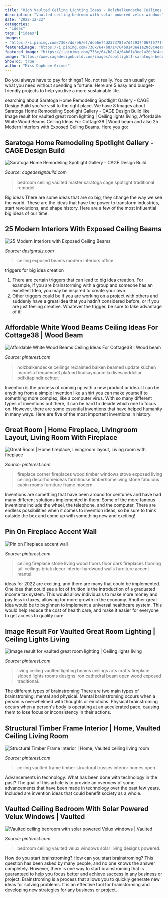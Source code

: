 ```yaml
---
title: "High Vaulted Ceiling Lighting Ideas - Holzbalkendecke Ceilings Reclaimed Balken Beamed Update Küchen Marcella Frequence3 Plafond Lindsaymarcella Divesanddollar Pdfkitapindir Echter"
description: "Vaulted ceiling bedroom with solar powered velux windows"
date: "2022-12-22"
categories:
- "ideas"
tags: ["ideas"]
images:
- "https://i.pinimg.com/736x/dd/e6/ef/dde6ef4d237378fe7d439374067f577f--corner-fireplaces-wall-of-windows.jpg"
featuredImage: "https://i.pinimg.com/736x/64/b8/14/64b8143ee1a20c8c4eaab528ec16f387.jpg"
featured_image: "https://i.pinimg.com/736x/64/b8/14/64b8143ee1a20c8c4eaab528ec16f387.jpg"
image: "https://www.cagedesignbuild.com/images/spotlight1-saratoga-bedroom-main-lrg.jpg"
ShowToc: true
author: "Miss Daphnee Grimes"
---
```



Do you always have to pay for things? No, not really. You can usually get what you need without spending a fortune. Here are 5 easy and budget-friendly projects to help you live a more sustainable life.

	

		
searching about Saratoga Home Remodeling Spotlight Gallery - CAGE Design Build you've visit to the right place. We have 8 Images about Saratoga Home Remodeling Spotlight Gallery - CAGE Design Build like Image result for vaulted great room lighting | Ceiling lights living, Affordable White Wood Beams Ceiling Ideas For Cottage38 | Wood beam and also 25 Modern Interiors with Exposed Ceiling Beams. Here you go:
		
    
## Saratoga Home Remodeling Spotlight Gallery - CAGE Design Build

<img loading=lazy src="https://www.cagedesignbuild.com/images/spotlight1-saratoga-bedroom-main-lrg.jpg" onerror="this.onerror=null;this.src='https://tse1.mm.bing.net/th?id=OIP.p-GOVv6yj7G4yJPVE4oWCAHaE8&amp;pid=15.1';" alt="Saratoga Home Remodeling Spotlight Gallery - CAGE Design Build">

_Source: cagedesignbuild.com_

>bedroom ceiling vaulted master saratoga cage spotlight traditional remodel. 

	

Big ideas
There are some ideas that are so big, they change the way we see the world. These are the ideas that have the power to transform industries, start revolutions, and shape history. Here are a few of the most influential big ideas of our time.

    
## 25 Modern Interiors With Exposed Ceiling Beams

<img loading=lazy src="http://cdn.designrulz.com/wp-content/uploads/2015/07/Exposed-Ceiling-Beams-16.jpg" onerror="this.onerror=null;this.src='https://tse1.mm.bing.net/th?id=OIP._wXZc-WtmnOPAtU9qM_SCgHaLH&amp;pid=15.1';" alt="25 Modern Interiors with Exposed Ceiling Beams">

_Source: designrulz.com_

>ceiling exposed beams modern interiors office. 

	

triggers for big idea creation
1. There are certain triggers that can lead to big idea creation. For example, if you are brainstorming with a group and someone has an excellent Idea, you may be inspired to create your own. 
2. Other triggers could be if you are working on a project with others and suddenly have a great idea that you hadn't considered before, or if you are just feeling creative. Whatever the trigger, be sure to take advantage of it!

    
## Affordable White Wood Beams Ceiling Ideas For Cottage38 | Wood Beam

<img loading=lazy src="https://i.pinimg.com/736x/64/b8/14/64b8143ee1a20c8c4eaab528ec16f387.jpg" onerror="this.onerror=null;this.src='https://tse3.mm.bing.net/th?id=OIP.jqpZWrTyEjOtoC6uDGcY5AAAAA&amp;pid=15.1';" alt="Affordable White Wood Beams Ceiling Ideas For Cottage38 | Wood beam">

_Source: pinterest.com_

>holzbalkendecke ceilings reclaimed balken beamed update küchen marcella frequence3 plafond lindsaymarcella divesanddollar pdfkitapindir echter. 

	

Invention is the process of coming up with a new product or idea. It can be anything from a simple invention like a shirt you can make yourself to something more complex, like a computer virus. With so many different types of inventions out there, it can be hard to decide which one to focus on. However, there are some essential inventions that have helped humanity in many ways. Here are five of the most important inventions in history.

    
## Great Room | Home Fireplace, Livingroom Layout, Living Room With Fireplace

<img loading=lazy src="https://i.pinimg.com/736x/dd/e6/ef/dde6ef4d237378fe7d439374067f577f--corner-fireplaces-wall-of-windows.jpg" onerror="this.onerror=null;this.src='https://tse3.mm.bing.net/th?id=OIP.korUqWN31ljODy96NwdabgHaLH&amp;pid=15.1';" alt="Great Room | Home fireplace, Livingroom layout, Living room with fireplace">

_Source: pinterest.com_

>fireplace corner fireplaces wood timber windows stove exposed living ceiling decorhomeideas farmhouse timberhomeliving stone fabulous cabin rooms furniture frame modern. 

	

Inventions are something that have been around for centuries and have had many different solutions implemented in them. Some of the more famous inventions include the wheel, the telephone, and the computer. There are endless possibilities when it comes to invention ideas, so be sure to think outside the box and come up with something new and exciting!

    
## Pin On Fireplace Accent Wall

<img loading=lazy src="https://i.pinimg.com/736x/9f/d5/2f/9fd52f16f017a79e704dae43d6cbea5e--fireplace-brick-stone-fireplaces.jpg" onerror="this.onerror=null;this.src='https://tse4.mm.bing.net/th?id=OIP.qJ7XIMqBfIK1lZroAZhBsgHaLH&amp;pid=15.1';" alt="Pin on Fireplace accent wall">

_Source: pinterest.com_

>ceiling fireplace stone living wood floors floor dark fireplaces flooring tall ceilings brick decor interior hardwood walls furniture accent mantel. 

	

ideas for 2022 are exciting, and there are many that could be implemented. One idea that could see a lot of fruition is the introduction of a graduated income tax system. This would allow individuals to make more money and pay less in taxes, allowing for more growth in the economy. Another great idea would be to beginnen to implement a universal healthcare system. This would help reduce the cost of health care, and make it easier for everyone to get access to quality care.

    
## Image Result For Vaulted Great Room Lighting | Ceiling Lights Living

<img loading=lazy src="https://i.pinimg.com/736x/91/ad/eb/91adeb007e74b18a659849fcc5033c86.jpg" onerror="this.onerror=null;this.src='https://tse1.mm.bing.net/th?id=OIP.FRMHcB7SxltlSWqW0qhUMAHaJ4&amp;pid=15.1';" alt="Image result for vaulted great room lighting | Ceiling lights living">

_Source: pinterest.com_

>living ceiling vaulted lighting beams ceilings arts crafts fireplace sloped lights rooms designs iron cathedral beam open wood exposed traditional. 

	

The different types of brainstroming
There are two main types of brainstroming: mental and physical. Mental brainstroming occurs when a person is overwhelmed with thoughts or emotions. Physical brainstroming occurs when a person's body is operating at an accelerated pace, causing them to lose focus or inconsistency in their actions.

    
## Structural Timber Frame Interior | Home, Vaulted Ceiling Living Room

<img loading=lazy src="https://i.pinimg.com/736x/11/2d/3a/112d3a326f2af2faa0aa2b5b115694b7.jpg" onerror="this.onerror=null;this.src='https://tse2.mm.bing.net/th?id=OIP.-TmW_H37aopjlaRbk-45YQHaLF&amp;pid=15.1';" alt="Structural Timber Frame Interior | Home, Vaulted ceiling living room">

_Source: pinterest.com_

>ceiling vaulted frame timber structural trusses interior homes open. 

	

Advancements in technology: What has been done with technology in the past?
The goal of this article is to provide an overview of some advancements that have been made in technology over the past few years. Included are invention ideas that could benefit society as a whole.

    
## Vaulted Ceiling Bedroom With Solar Powered Velux Windows | Vaulted

<img loading=lazy src="https://i.pinimg.com/736x/1a/6e/5b/1a6e5b66e593eabc6ca4141e2a829e46.jpg" onerror="this.onerror=null;this.src='https://tse3.mm.bing.net/th?id=OIP.OTfJjcWSRgrebVxJ1Zh50wHaJ3&amp;pid=15.1';" alt="Vaulted ceiling bedroom with solar powered Velux windows | Vaulted">

_Source: pinterest.com_

>bedroom ceiling vaulted velux windows solar living designs powered. 

	

How do you start brainstroming?
How can you start brainstroming? This question has been asked by many people, and no one knows the answer completely. However, there is one way to start brainstroming that is guaranteed to help you focus better and achieve success in any business or project. Brainstroming is a process that allows you to quickly generate new ideas for solving problems. It is an effective tool for brainstorming and developing new strategies for any business or project.

